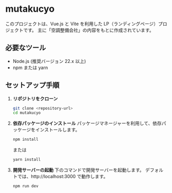 # mutakucyo

このプロジェクトは、Vue.js と Vite を利用した LP（ランディングページ）プロジェクトです。
主に「空調整備会社」の内容をもとに作成されています。

## 必要なツール

- Node.js (推奨バージョン 22.x 以上)
- npm または yarn

## セットアップ手順

1. **リポジトリをクローン**
   ```bash
   git clone <repository-url>
   cd mutakucyo
2. **依存パッケージのインストール**
   パッケージマネージャーを利用して、依存パッケージをインストールします。
   ```bash
   npm install
   ```
   または
   ```bash
   yarn install
   ```
3. **開発サーバーの起動**
   下のコマンドで開発サーバーを起動します。
   デフォルトでは、http://localhost:3000 で動作します。
   ```bash
   npm run dev
   ```
